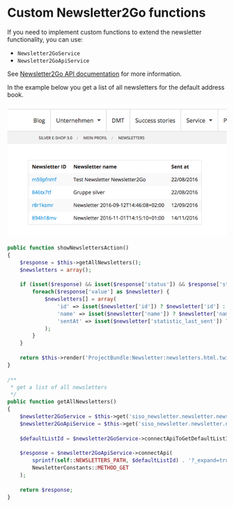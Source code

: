 # Custom Newsletter2Go functions

If you need to implement custom functions to extend the newsletter functionality, you can use:

- `Newsletter2GoService`
- `Newsletter2GoApiService`

See [Newsletter2Go API documentation](https://docs.newsletter2go.com/?_ga=1.186190697.1183183675.1471410241) for more information.  

In the example below you get a list of all newsletters for the default address book.

![](../../../img/newsletter2go_cookbook_4.png)

``` php
public function showNewslettersAction()
{
    $response = $this->getAllNewsletters();
    $newsletters = array();

    if (isset($response) && isset($response['status']) && $response['status'] == NewsletterConstants::STATUS_CODE_SUCCESS) {
        foreach($response['value'] as $newsletter) {
            $newsletters[] = array(
                'id' => isset($newsletter['id']) ? $newsletter['id'] : '',
                'name' => isset($newsletter['name']) ? $newsletter['name'] : '',
                'sentAt' => isset($newsletter['statistic_last_sent']) ? $newsletter['statistic_last_sent'] : ''
            );
        }
    }

    return $this->render('ProjectBundle:Newsletter:newsletters.html.twig', array('newsletters' => $newsletters));
}

/**
 * get a list of all newsletters
 */
public function getAllNewsletters()
{
    $newsletter2GoService = $this->get('siso_newsletter.newsletter.newsletter2go_service');
    $newsletter2GoApiService = $this->get('siso_newsletter.newsletter.newsletter2go_api_service');

    $defaultListId = $newsletter2GoService->connectApiToGetDefaultListId();

    $response = $newsletter2GoApiService->connectApi(
        sprintf(self::NEWSLETTERS_PATH, $defaultListId) . '?_expand=true',
        NewsletterConstants::METHOD_GET
    );

    return $response;
}
```
